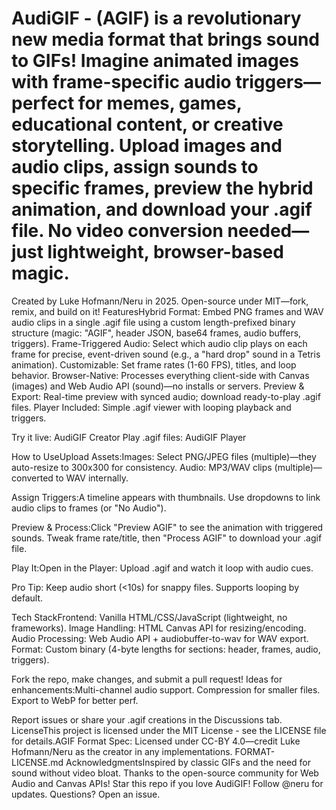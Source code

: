 # AudiGIF - (AGIF) is a revolutionary new media format that brings sound to GIFs! Imagine animated images with frame-specific audio triggers—perfect for memes, games, educational content, or creative storytelling. Upload images and audio clips, assign sounds to specific frames, preview the hybrid animation, and download your .agif file. No video conversion needed—just lightweight, browser-based magic.

Created by Luke Hofmann/Neru in 2025. Open-source under MIT—fork, remix, and build on it! FeaturesHybrid Format: Embed PNG frames and WAV audio clips in a single .agif file using a custom length-prefixed binary structure (magic: "AGIF", header JSON, base64 frames, audio buffers, triggers).
Frame-Triggered Audio: Select which audio clip plays on each frame for precise, event-driven sound (e.g., a "hard drop" sound in a Tetris animation).
Customizable: Set frame rates (1-60 FPS), titles, and loop behavior.
Browser-Native: Processes everything client-side with Canvas (images) and Web Audio API (sound)—no installs or servers.
Preview & Export: Real-time preview with synced audio; download ready-to-play .agif files.
Player Included: Simple .agif viewer with looping playback and triggers.

Try it live: AudiGIF Creator
Play .agif files: AudiGIF Player

How to UseUpload Assets:Images: Select PNG/JPEG files (multiple)—they auto-resize to 300x300 for consistency.
Audio: MP3/WAV clips (multiple)—converted to WAV internally.

Assign Triggers:A timeline appears with thumbnails.
Use dropdowns to link audio clips to frames (or "No Audio").

Preview & Process:Click "Preview AGIF" to see the animation with triggered sounds.
Tweak frame rate/title, then "Process AGIF" to download your .agif file.

Play It:Open in the Player: Upload .agif and watch it loop with audio cues.

Pro Tip: Keep audio short (<10s) for snappy files. Supports looping by default.

Tech StackFrontend: Vanilla HTML/CSS/JavaScript (lightweight, no frameworks).
Image Handling: HTML Canvas API for resizing/encoding.
Audio Processing: Web Audio API + audiobuffer-to-wav for WAV export.
Format: Custom binary (4-byte lengths for sections: header, frames, audio, triggers).

Fork the repo, make changes, and submit a pull request! Ideas for enhancements:Multi-channel audio support.
Compression for smaller files.
Export to WebP for better perf.

Report issues or share your .agif creations in the Discussions tab. LicenseThis project is licensed under the MIT License - see the LICENSE file for details.AGIF Format Spec: Licensed under CC-BY 4.0—credit Luke Hofmann/Neru as the creator in any implementations. FORMAT-LICENSE.md AcknowledgmentsInspired by classic GIFs and the need for sound without video bloat. Thanks to the open-source community for Web Audio and Canvas APIs! Star this repo if you love AudiGIF! Follow @neru
 for updates. Questions? Open an issue.
